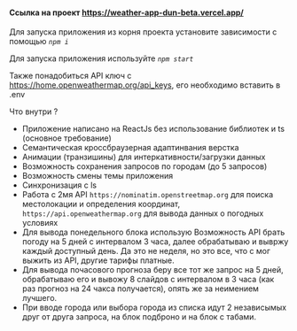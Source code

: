 #### Сcылка на проект <https://weather-app-dun-beta.vercel.app/>

Для запуска приложения из корня проекта установите зависимости с помощью _`npm i`_

Для запуска приложения используйте _`npm start`_

Также понадобиться API ключ с <https://home.openweathermap.org/api_keys>, его необходимо вставить в .env

Что внутри ?

- Приложение написано на ReactJs без использование библиотек и ts (основное требование)
- Семантическая кроссбраузерная адаптинвания верстка
- Анимации (транзишины) для интеркативности/загрузки данных
- Возможность сохранения запросов по городам (до 5 запросов)
- Возможность смены темы приложения
- Синхронизация с ls
- Работа с 2мя API `https://nominatim.openstreetmap.org` для поиска местолокации и определения координат, `https://api.openweathermap.org` для вывода данных о погодных условиях
- Для вывода понедельного блока использую Возможность API брать погоду на 5 дней с интервалом 3 часа, далее обрабатываю и вывржу каждый доступный день. Да это не неделя, но это все, что с мог выжить из API, другие тарифы платные.
- Для вывода почасового прогноза беру все тот же запрос на 5 дней, обрабатываю его и вывожу 8 слайдов с интервалом в 3 часа (как раз прогноз на 24 чакса получается), опять же за неимением лучшего.
- При вводе города или выбора города из списка идут 2 независымых друг от друга запроса, на блок подброно и на блок с табами.
